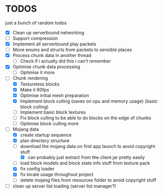 # TODOS

just a bunch of random todos

- [x] Clean up serverbound networking
- [ ] Support compression
- [x] Implement all serverbound play packets
- [ ] Move enums and structs from packets to sensible places
- [x] Process chunk data in another thread
  - [ ] Check if i actually did this i can't remember
- [x] Optimise chunk data processing
  - [ ] Optimise it more
- [ ] Chunk rendering
  - [x] Textureless blocks
  - [x] Make it 60fps
  - [x] Optimise initial mesh preparation
  - [x] Implement block culling (saves on cpu and memory usage) (basic block culling)
  - [ ] Implement basic block textures
  - [ ] Fix block culling to be able to do blocks on the edge of chunks
  - [ ] Optimise block culling more
- [ ] Mojang data
  - [x] create startup sequence
  - [x] plan directory structure
  - [ ] download the mojang data on first app launch to avoid copyright stuff
    - [x] can probably just extract from the client.jar pretty easily
  - [ ] load block models and block state info stuff from texture pack
  - [x] fix config loader
  - [x] fix locale usage throughout project
  - [ ] delete mojang files from resources folder to avoid copyright stuff
- [ ] clean up server list loading (server list manager?)